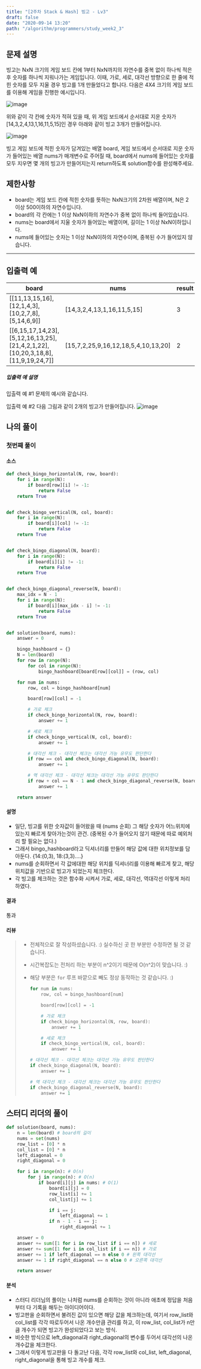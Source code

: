```yaml
---
title: "[2주차 Stack & Hash] 빙고 - Lv3"
draft: false
date: "2020-09-14 13:20"
path: "/algorithm/programmers/study_week2_3"
---
```


## 문제 설명

빙고는 NxN 크기의 게임 보드 칸에 1부터 NxN까지의 자연수를 중복 없이 하나씩 적은 후 숫자를 하나씩 지워나가는 게임입니다. 이때, 가로, 세로, 대각선 방향으로 한 줄에 적힌 숫자를 모두 지울 경우 빙고를 1개 만들었다고 합니다.
다음은 4X4 크기의 게임 보드를 이용해 게임을 진행한 예시입니다.

![image](.\bingo_rlkqli.png)

위와 같이 각 칸에 숫자가 적혀 있을 때, 위 게임 보드에서 순서대로 지운 숫자가 [14,3,2,4,13,1,16,11,5,15]인 경우 아래와 같이 빙고 3개가 만들어집니다.

![image](.\bingo_xibpii.png)

빙고 게임 보드에 적힌 숫자가 담겨있는 배열 board, 게임 보드에서 순서대로 지운 숫자가 들어있는 배열 nums가 매개변수로 주어질 때, board에서 nums에 들어있는 숫자를 모두 지우면 몇 개의 빙고가 만들어지는지 return하도록 solution함수를 완성해주세요.

## 제한사항

- board는 게임 보드 칸에 적힌 숫자를 뜻하는 NxN크기의 2차원 배열이며, N은 2 이상 500이하의 자연수입니다.
- board의 각 칸에는 1 이상 NxN이하의 자연수가 중복 없이 하나씩 들어있습니다.
- nums는 board에서 지울 숫자가 들어있는 배열이며, 길이는 1 이상 NxN이하입니다.
- nums에 들어있는 숫자는 1 이상 NxN이하의 자연수이며, 중복된 수가 들어있지 않습니다.

------

## 입출력 예

| board                                                        | nums                                | result |
| ------------------------------------------------------------ | ----------------------------------- | ------ |
| [[11,13,15,16],[12,1,4,3],[10,2,7,8],[5,14,6,9]]             | [14,3,2,4,13,1,16,11,5,15]          | 3      |
| [[6,15,17,14,23],[5,12,16,13,25],[21,4,2,1,22],[10,20,3,18,8],[11,9,19,24,7]] | [15,7,2,25,9,16,12,18,5,4,10,13,20] | 2      |

##### 입출력 예 설명

입출력 예 #1
문제의 예시와 같습니다.

입출력 예 #2
다음 그림과 같이 2개의 빙고가 만들어집니다.
![image](.\빙고3_l1bqza.png)





## 나의 풀이

### 첫번째 풀이

#### 소스

```python
def check_bingo_horizontal(N, row, board):
    for i in range(N):
        if board[row][i] != -1:
            return False
    return True


def check_bingo_vertical(N, col, board):
    for i in range(N):
        if board[i][col] != -1:
            return False
    return True


def check_bingo_diagonal(N, board):
    for i in range(N):
        if board[i][i] != -1:
            return False
    return True


def check_bingo_diagonal_reverse(N, board):
    max_idx = N - 1
    for i in range(N):
        if board[i][max_idx - i] != -1:
            return False
    return True


def solution(board, nums):
    answer = 0

    bingo_hashboard = {}
    N = len(board)
    for row in range(N):
        for col in range(N):
            bingo_hashboard[board[row][col]] = (row, col)

    for num in nums:
        row, col = bingo_hashboard[num]

        board[row][col] = -1

        # 가로 체크
        if check_bingo_horizontal(N, row, board):
            answer += 1

        # 세로 체크
        if check_bingo_vertical(N, col, board):
            answer += 1

        # 대각선 체크 - 대각선 체크는 대각선 가능 유무도 판단한다
        if row == col and check_bingo_diagonal(N, board):
            answer += 1

        # 역 대각선 체크 - 대각선 체크는 대각선 가능 유무도 판단한다
        if row + col == N - 1 and check_bingo_diagonal_reverse(N, board):
            answer += 1

    return answer
```

#### 설명

- 일단, 빙고를 위한 숫자값이 들어왔을 때 (nums 순회) 그 해당 숫자가 어느위치에 있는지 빠르게 찾아가는것이 관건.
  (중복된 수가 들어오지 않기 때문에 따로 예외처리 할 필요는 없다.)
- 그래서 bingo_hashboard라고 딕셔너리를 만들어 해당 값에 대한 위치정보를 담아둔다. {14:(0,3), 18:(3,3)....}
- nums를 순회하면서 각 값에대한 해당 위치를 딕셔너리를 이용해  빠르게 찾고, 해당 위치값을 기반으로 빙고가 되었는지 체크한다.
- 각 빙고를 체크하는 것은 함수화 시켜서 가로, 세로, 대각선, 역대각선 이렇게 처리하였다.

#### 결과

통과

#### 리뷰

> - 전체적으로 잘 작성하셨습니다. :) 실수하신 곳 한 부분만 수정하면 될 것 같습니다.
>
> - 시간복잡도는 전처리 하는 부분이 n^2이기 때문에 O(n^2)이 맞습니다. :)
>
> - 해당 부분은 `for` 루프 바깥으로 빼도 정상 동작하는 것 같습니다. :)
>
>   ```python
>   for num in nums:
>       row, col = bingo_hashboard[num]
>   
>       board[row][col] = -1
>   
>       # 가로 체크
>       if check_bingo_horizontal(N, row, board):
>           answer += 1
>   
>       # 세로 체크
>       if check_bingo_vertical(N, col, board):
>           answer += 1
>   
>   # 대각선 체크 - 대각선 체크는 대각선 가능 유무도 판단한다
>   if check_bingo_diagonal(N, board):
>       answer += 1
>   
>   # 역 대각선 체크 - 대각선 체크는 대각선 가능 유무도 판단한다
>   if check_bingo_diagonal_reverse(N, board):
>       answer += 1
>   ```



## 스터디 리더의 풀이

```python
def solution(board, nums):
    n = len(board) # board의 길이
    nums = set(nums)
    row_list = [0] * n
    col_list = [0] * n
    left_diagonal = 0
    right_diagonal = 0

    for i in range(n): # O(n)
        for j in range(n): # O(n)
            if board[i][j] in nums: # O(1)
                board[i][j] = 0
                row_list[i] += 1
                col_list[j] += 1

                if i == j:
                    left_diagonal += 1
                if n - 1 - i == j:
                    right_diagonal += 1

    answer = 0
    answer += sum([1 for i in row_list if i == n]) # 세로
    answer += sum([1 for i in col_list if i == n]) # 가로
    answer += 1 if left_diagonal == n else 0 # 왼쪽 대각선
    answer += 1 if right_diagonal == n else 0 # 오른쪽 대각선

    return answer
```

#### 분석

- 스터디 리더님의 풀이는 나처럼 nums를 순회하는 것이 아니라 애초에 정답을 처음부터 다 기록을 해두는 아이디어이다.
- 빙고판을 순회하면서 불려진 값이 있으면 해당 값을 체크하는데,
  여기서 row_list와 col_list를 각각 따로두어서 나온 개수만큼 관리를 하고, 이 row_list, col_list가 n만큼 개수가 되면 빙고가 완성되었다고 보는 방식.
- 비슷한 방식으로 left_diagonal과 right_diagonal의 변수를 두어서 대각선의 나온 개수값을 체크한다.
- 그래서 이렇게 빙고판을 다 돌고난 다음, 각각 row_list와 col_list, left_diagonal, right_diagonal을 통해 빙고 개수를 체크.


